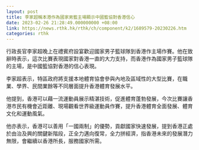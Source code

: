 ```yaml
---
layout: post
title: 李家超稱本港作為國家男籃主場顯示中國籃協對香港信心
date: 2023-02-26 21:28:49.000000000 +08:00
link: https://news.rthk.hk/rthk/ch/component/k2/1689579-20230226.htm
categories: rthk
---
```


行政長官李家超晚上在禮賓府設宴歡迎國家男子籃球隊到香港作主場作賽。他在致辭時表示，這次比賽表現國家對香港一直的大力支持，而香港作為國家男子籃球隊的主場，是中國籃協對香港的信心表現。

李家超表示，特區政府將支援本地體育協會參與內地及區域性的大型比賽，在職業、學界、民間業餘等不同層面提升香港體育發展水平。

他提到，香港可以藉一流運動員展示精湛技術，促進體育蓬勃發展，今次比賽讓香港市民有機會近距離、現場觀看世界級運動員作賽，提升香港體育全面發展、體育文化和運動風氣。

他亦表示，香港可以善用「一國兩制」的優勢，貢獻國家快速發展，提到香港正處於由治及興的關鍵新階段，正全力邁向復常，全力拼經濟，指香港未來的發展潛力無限，會繼續以香港所長，服務國家所需。
